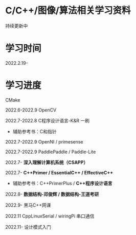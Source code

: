 # C/C++/图像/算法相关学习资料
持续更新中

# 学习时间
2022.2.19-

# 学习进度

CMake

2022.6-2022.9 OpenCV

2022.7-2022.8 C程序设计语言-K&R 一刷
* 辅助参考书：C和指针

2022.7-2022.9 OpenNI / primesense

2022.7-2022.9 PaddlePaddle / Paddle-Lite

2022.7- **深入理解计算机系统（CSAPP）**

2022.7- **C++Primer / EssentialC++ / EffectiveC++**
* 辅助参考书：C++PrimerPlus / **C++程序设计语言**

2022.8- **数据结构-邓俊辉 / 数据结构-王道考研**

2022.9- 黑马C++网课

2022.11 CppLinuxSerial / wiringPi 串口通信

2022.11- 设计模式入门

